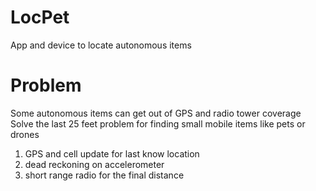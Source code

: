 # LocPet
App and device to locate autonomous items
# Problem
Some autonomous items can get out of GPS and radio tower coverage
Solve the last 25 feet problem for finding small mobile items like pets or drones
1. GPS and cell update for last know location
2. dead reckoning on accelerometer
3. short range radio for the final distance
